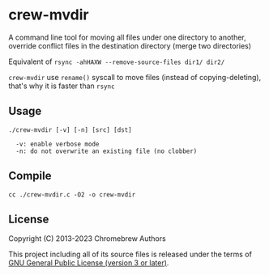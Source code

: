 # crew-mvdir

A command line tool for moving all files under one directory to another, override conflict files in the destination directory (merge two directories)

Equivalent of `rsync -ahHAXW --remove-source-files dir1/ dir2/`

`crew-mvdir` use `rename()` syscall to move files (instead of copying-deleting), that's why it is faster than `rsync`

## Usage
```
./crew-mvdir [-v] [-n] [src] [dst]

  -v: enable verbose mode
  -n: do not overwrite an existing file (no clobber)
```

## Compile
```shell
cc ./crew-mvdir.c -O2 -o crew-mvdir
```

## License
Copyright (C) 2013-2023 Chromebrew Authors

This project including all of its source files is released under the terms of [GNU General Public License (version 3 or later)](http://www.gnu.org/licenses/gpl.txt).